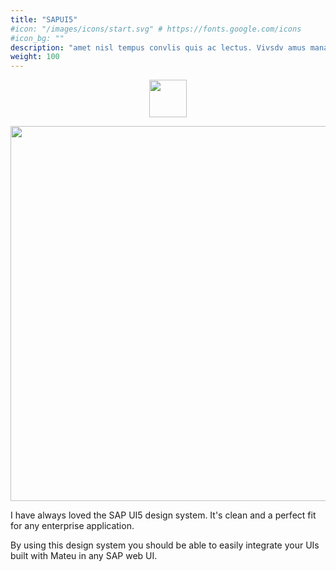 ```yaml
---
title: "SAPUI5"
#icon: "/images/icons/start.svg" # https://fonts.google.com/icons
#icon_bg: ""
description: "amet nisl tempus convlis quis ac lectus. Vivsdv amus mana justo, lacinia eget"
weight: 100
---
```


<p align="center"><img src="../../../images/phenix_blue.svg?raw=true" width="60"/></p>

<p align="center"><img src="../../../images/basic-form-sapui5.png?raw=true" width="600"/></p>

I have always loved the SAP UI5 design system. It's clean and a perfect fit for any enterprise application.

By using this design system you should be able to easily integrate your UIs built with Mateu in any SAP web UI.
